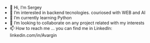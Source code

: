 - 👋 Hi, I’m Sergey
- 👀 I’m interested in backend tecnologies. couriosed with WEB and AI
- 🌱 I’m currently learning Python
- 💞️ I’m looking to collaborate on any project related with my interests
- 📫 How to reach me ... you can find me in LinkedIn: linkedin.com/in/Avargin

<!---
SrGrey/SrGrey is a ✨ special ✨ repository because its `README.md` (this file) appears on your GitHub profile.
You can click the Preview link to take a look at your changes.
--->
